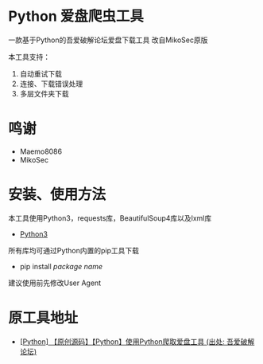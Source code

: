 # Python 爱盘爬虫工具
一款基于Python的吾爱破解论坛爱盘下载工具
改自MikoSec原版

本工具支持：
1. 自动重试下载
2. 连接、下载错误处理
3. 多层文件夹下载

# 鸣谢
- Maemo8086
- MikoSec

# 安装、使用方法
本工具使用Python3，requests库，BeautifulSoup4库以及lxml库
- [Python3](https://www.python.org/downloads/)

所有库均可通过Python内置的pip工具下载
- pip install *package name*

建议使用前先修改User Agent

# 原工具地址
- [\[Python\] 【原创源码】【Python】使用Python爬取爱盘工具 \(出处: 吾爱破解论坛\)](https://www.52pojie.cn/thread-1040680-1-1.html) 
